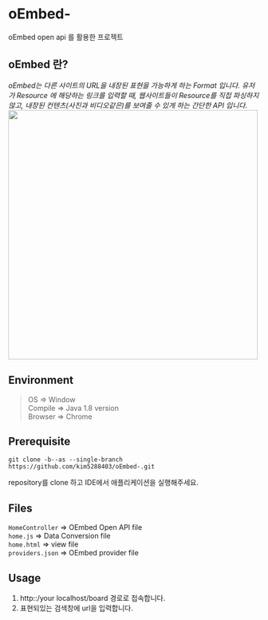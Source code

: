 # oEmbed-
oEmbed open api 를 활용한 프로젝트

## oEmbed 란?  
*oEmbed는 다른 사이트의 URL을 내장된 표현을 가능하게 하는 Format 입니다.
유저가 Resource 에 해당하는 링크를 입력할 때, 웹사이트들이 Resource를 직접 파싱하지 않고, 내장된 컨텐츠(사진과 비디오같은)를 보여줄 수 있게 하는 간단한 API 입니다.*  
<img src="https://user-images.githubusercontent.com/76669119/195532562-e3a48b22-c4c1-4793-9c15-43140a7309bd.png" width="500" height="500" >

## Environment  
> OS => Window  
> Compile => Java 1.8 version  
> Browser => Chrome

## Prerequisite  
```
git clone -b--as --single-branch https://github.com/kim5288403/oEmbed-.git
```
repository를 clone 하고 IDE에서 애플리케이션을 실행해주세요.

## Files  
`HomeController` => OEmbed Open API file    
`home.js` => Data Conversion file  
`home.html` => view file  
`providers.json` => OEmbed provider file  

## Usage  
1. http::/your localhost/board 경로로 접속합니다.
2. 표현되있는 검색창에 url을 입력합니다.

